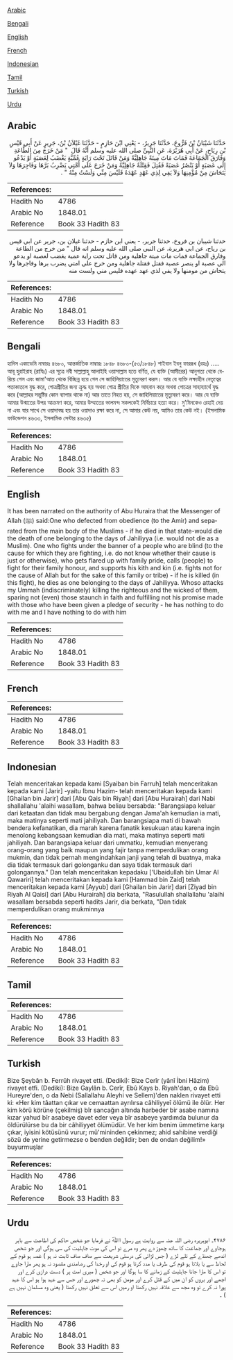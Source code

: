 [Arabic](#arabic)

[Bengali](#bengali)

[English](#english)

[French](#french)

[Indonesian](#indonesian)

[Tamil](#tamil)

[Turkish](#turkish)

[Urdu](#urdu)

## Arabic


<div dir="rtl" lang="ar" style={{fontSize:'larger',backgroundColor:'#f8f9fa',padding:20}}>
حَدَّثَنَا شَيْبَانُ بْنُ فَرُّوخَ، حَدَّثَنَا جَرِيرٌ، - يَعْنِي ابْنَ حَازِمٍ - حَدَّثَنَا غَيْلاَنُ بْنُ، جَرِيرٍ عَنْ أَبِي قَيْسِ بْنِ رِيَاحٍ، عَنْ أَبِي هُرَيْرَةَ، عَنِ النَّبِيِّ صلى الله عليه وسلم أَنَّهُ قَالَ ‏ "‏ مَنْ خَرَجَ مِنَ الطَّاعَةِ وَفَارَقَ الْجَمَاعَةَ فَمَاتَ مَاتَ مِيتَةً جَاهِلِيَّةً وَمَنْ قَاتَلَ تَحْتَ رَايَةٍ عُمِّيَّةٍ يَغْضَبُ لِعَصَبَةٍ أَوْ يَدْعُو إِلَى عَصَبَةٍ أَوْ يَنْصُرُ عَصَبَةً فَقُتِلَ فَقِتْلَةٌ جَاهِلِيَّةٌ وَمَنْ خَرَجَ عَلَى أُمَّتِي يَضْرِبُ بَرَّهَا وَفَاجِرَهَا وَلاَ يَتَحَاشَ مِنْ مُؤْمِنِهَا وَلاَ يَفِي لِذِي عَهْدٍ عَهْدَهُ فَلَيْسَ مِنِّي وَلَسْتُ مِنْهُ ‏"‏ ‏.‏
</div>
<div style={{backgroundColor:'#f8f9fa',padding:20, marginBottom: 10}}><table> <thead> <tr> <th>References:</th> <th></th> </tr> </thead> <tbody><tr><td>Hadith No</td><td>4786</td></tr><tr><td>Arabic No</td><td>1848.01</td></tr><tr><td>Reference</td><td>Book 33 Hadith 83</td></tr></tbody></table></div>


<div dir="rtl" lang="ar" style={{fontSize:'larger',backgroundColor:'#f8f9fa',padding:20}}>
حدثنا شيبان بن فروخ، حدثنا جرير، - يعني ابن حازم - حدثنا غيلان بن، جرير عن ابي قيس بن رياح، عن ابي هريرة، عن النبي صلى الله عليه وسلم انه قال " من خرج من الطاعة وفارق الجماعة فمات مات ميتة جاهلية ومن قاتل تحت راية عمية يغضب لعصبة او يدعو الى عصبة او ينصر عصبة فقتل فقتلة جاهلية ومن خرج على امتي يضرب برها وفاجرها ولا يتحاش من مومنها ولا يفي لذي عهد عهده فليس مني ولست منه
</div>
<div style={{backgroundColor:'#f8f9fa',padding:20, marginBottom: 10}}><table> <thead> <tr> <th>References:</th> <th></th> </tr> </thead> <tbody><tr><td>Hadith No</td><td>4786</td></tr><tr><td>Arabic No</td><td>1848.01</td></tr><tr><td>Reference</td><td>Book 33 Hadith 83</td></tr></tbody></table></div>

## Bengali


<div dir="ltr" lang="bn" style={{fontSize:'larger',backgroundColor:'#f8f9fa',padding:20}}>
হাদিস একাডেমি নাম্বারঃ ৪৬৮০, আন্তর্জাতিক নাম্বারঃ ১৮৪৮ ৪৬৮০-(৫৩/১৮৪৮) শাইবান ইবনু ফাররূখ (রহঃ) ..... আবূ হুরাইরাহ (রাযিঃ) এর সূত্রে নবী সাল্লাল্লাহু আলাইহি ওয়াসাল্লাম হতে বর্ণিত, যে ব্যক্তি (আমীরের) আনুগত্য থেকে বেরিয়ে গেল এবং জামা'আত থেকে বিচ্ছিন্ন হয়ে গেল সে জাহিলিয়াতের মৃত্যুবরণ করল। আর যে ব্যক্তি লক্ষ্যহীন নেতৃত্বের পতাকাতলে যুদ্ধ করে, গোত্ৰপ্রীতির জন্য ক্রুদ্ধ হয় অথবা গোত্র প্রীতির দিকে আহবান করে অথবা গোত্রের সাহায্যার্থে যুদ্ধ করে (আল্লাহর সন্তুষ্টির কোন ব্যাপার থাকে না) আর তাতে নিহত হয়, সে জাহিলিয়াতের মৃত্যুবরণ করে। আর যে ব্যক্তি আমার উন্মাতের উপর আক্রমণ করে, আমার উম্মাতের ভালমন্দ সকলকেই নির্বিচারে হত্যা করে। মু'মিনকেও রেহাই দেয় না এবং যার সাথে সে ওয়াদাবদ্ধ হয় তার ওয়াদাও রক্ষা করে না, সে আমার কেউ নয়, আমিও তার কেউ নই। (ইসলামিক ফাউন্ডেশন ৪৬৩৩, ইসলামিক সেন্টার ৪৬৩৫)
</div>
<div style={{backgroundColor:'#f8f9fa',padding:20, marginBottom: 10}}><table> <thead> <tr> <th>References:</th> <th></th> </tr> </thead> <tbody><tr><td>Hadith No</td><td>4786</td></tr><tr><td>Arabic No</td><td>1848.01</td></tr><tr><td>Reference</td><td>Book 33 Hadith 83</td></tr></tbody></table></div>

## English


<div dir="ltr" lang="en" style={{fontSize:'larger',backgroundColor:'#f8f9fa',padding:20}}>
It has been narrated on the authority of Abu Huraira that the Messenger of Allah (ﷺ) said:One who defected from obedience (to the Amir) and separated from the main body of the Muslims - if he died in that state-would die the death of one belonging to the days of Jahiliyya (i.e. would not die as a Muslim). One who fights under the banner of a people who are blind (to the cause for which they are fighting, i.e. do not know whether their cause is just or otherwise), who gets flared up with family pride, calls (people) to fight for their family honour, and supports his kith and kin (i.e. fights not for the cause of Allah but for the sake of this family or tribe) - if he is killed (in this fight), he dies as one belonging to the days of Jahiliyya. Whoso attacks my Ummah (indiscriminately) killing the righteous and the wicked of them, sparing not (even) those staunch in faith and fulfilling not his promise made with those who have been given a pledge of security - he has nothing to do with me and I have nothing to do with him
</div>
<div style={{backgroundColor:'#f8f9fa',padding:20, marginBottom: 10}}><table> <thead> <tr> <th>References:</th> <th></th> </tr> </thead> <tbody><tr><td>Hadith No</td><td>4786</td></tr><tr><td>Arabic No</td><td>1848.01</td></tr><tr><td>Reference</td><td>Book 33 Hadith 83</td></tr></tbody></table></div>

## French


<div dir="ltr" lang="fr" style={{fontSize:'larger',backgroundColor:'#f8f9fa',padding:20}}>

</div>
<div style={{backgroundColor:'#f8f9fa',padding:20, marginBottom: 10}}><table> <thead> <tr> <th>References:</th> <th></th> </tr> </thead> <tbody><tr><td>Hadith No</td><td>4786</td></tr><tr><td>Arabic No</td><td>1848.01</td></tr><tr><td>Reference</td><td>Book 33 Hadith 83</td></tr></tbody></table></div>

## Indonesian


<div dir="ltr" lang="id" style={{fontSize:'larger',backgroundColor:'#f8f9fa',padding:20}}>
Telah menceritakan kepada kami [Syaiban bin Farruh] telah menceritakan kepada kami [Jarir] -yaitu Ibnu Hazim- telah menceritakan kepada kami [Ghailan bin Jarir] dari [Abu Qais bin Riyah] dari [Abu Hurairah] dari Nabi shallallahu 'alaihi wasallam, bahwa beliau bersabda: "Barangsiapa keluar dari ketaatan dan tidak mau bergabung dengan Jama'ah kemudian ia mati, maka matinya seperti mati jahiliyah. Dan barangsiapa mati di bawah bendera kefanatikan, dia marah karena fanatik kesukuan atau karena ingin menolong kebangsaan kemudian dia mati, maka matinya seperti mati jahiliyah. Dan barangsiapa keluar dari ummatku, kemudian menyerang orang-orang yang baik maupun yang fajir tanpa memperdulikan orang mukmin, dan tidak pernah mengindahkan janji yang telah di buatnya, maka dia tidak termasuk dari golonganku dan saya tidak termasuk dari golongannya." Dan telah menceritakan kepadaku ['Ubaidullah bin Umar Al Qawariri] telah menceritakan kepada kami [Hammad bin Zaid] telah menceritakan kepada kami [Ayyub] dari [Ghailan bin Jarir] dari [Ziyad bin Riyah Al Qaisi] dari [Abu Hurairah] dia berkata, "Rasulullah shallallahu 'alaihi wasallam bersabda seperti hadits Jarir, dia berkata, "Dan tidak memperdulikan orang mukminnya
</div>
<div style={{backgroundColor:'#f8f9fa',padding:20, marginBottom: 10}}><table> <thead> <tr> <th>References:</th> <th></th> </tr> </thead> <tbody><tr><td>Hadith No</td><td>4786</td></tr><tr><td>Arabic No</td><td>1848.01</td></tr><tr><td>Reference</td><td>Book 33 Hadith 83</td></tr></tbody></table></div>

## Tamil


<div dir="ltr" lang="ta" style={{fontSize:'larger',backgroundColor:'#f8f9fa',padding:20}}>

</div>
<div style={{backgroundColor:'#f8f9fa',padding:20, marginBottom: 10}}><table> <thead> <tr> <th>References:</th> <th></th> </tr> </thead> <tbody><tr><td>Hadith No</td><td>4786</td></tr><tr><td>Arabic No</td><td>1848.01</td></tr><tr><td>Reference</td><td>Book 33 Hadith 83</td></tr></tbody></table></div>

## Turkish


<div dir="ltr" lang="tr" style={{fontSize:'larger',backgroundColor:'#f8f9fa',padding:20}}>
Bize Şeybân b. Ferrûh rivayet etti. (Dediki): Bize Cerîr (yânî İbni Hâzim) rivayet etfi. (Dediki): Bize Gaylân b. Cerîr, Ebû Kays b. Riyah'dan, o da Ebû Hureyre'den, o da Nebi (Sallallahu Aleyhi ve Sellem)'den naklen rivayet etti ki: «Her kim tâattan çıkar ve cemaattan ayrılırsa câhiliyyeî ölümü ile ölür. Her kim körü körüne (çekilmiş) bîr sancağın altında harbeder bir asabe namına kızar yahud bîr asabeye davet eder veya bîr asabeye yardımda bulunur da öldürülürse bu da bir câhiliyyet ölümüdür. Ve her kim benim ümmetime karşı çıkar, iyisini kötüsünü vurur; mü'mininden çekinmez; ahid sahibine verdiği sözü de yerine getirmezse o benden değildir; ben de ondan değilim!» buyurmuşlar
</div>
<div style={{backgroundColor:'#f8f9fa',padding:20, marginBottom: 10}}><table> <thead> <tr> <th>References:</th> <th></th> </tr> </thead> <tbody><tr><td>Hadith No</td><td>4786</td></tr><tr><td>Arabic No</td><td>1848.01</td></tr><tr><td>Reference</td><td>Book 33 Hadith 83</td></tr></tbody></table></div>

## Urdu


<div dir="rtl" lang="ur" style={{fontSize:'larger',backgroundColor:'#f8f9fa',padding:20}}>
۴۷۸۶۔ ابوہریرہ رضی ‌اللہ ‌عنہ سے روایت ہے رسول اﷲؐ نے فرمایا جو شخص حاکم کی اطاعت سے باہر ہوجاوے اور جماعت کا ساتھ چھوڑ دے پھر وہ مرے تو اس کی موت جاہلیت کی سی ہوگی اور جو شخص اندھے جھنڈے کے تلے لڑے ( جس لڑائی کی درستی شریعت سے صاف صاف ثابت نہ ہو ) غصہ ہو قوم کے لحاظ سے یا بلاتا ہو قوم کی طرف یا مدد کرتا ہو قوم کی او رخدا کی رضامندی مقصود نہ ہو پھر مارا جاوے تو اس کا مارا جانا جاہلیت کے زمانے کا سا ہوگا اور جو شخص ( میری امت پر ) دست درازی کرے اور اچھے اور بروں کو ان میں کے قتل کرے اور مومن کو بھی نہ چھورے اور جس سے عہد ہوا ہو اس کا عہد پورا نہ کرے تو وہ مجھ سے علاقہ نہیں رکھتا او رمیں اس سے تعلق نہیں رکھتا ( یعنی وہ مسلمان نہیں ہے ) ۔
</div>
<div style={{backgroundColor:'#f8f9fa',padding:20, marginBottom: 10}}><table> <thead> <tr> <th>References:</th> <th></th> </tr> </thead> <tbody><tr><td>Hadith No</td><td>4786</td></tr><tr><td>Arabic No</td><td>1848.01</td></tr><tr><td>Reference</td><td>Book 33 Hadith 83</td></tr></tbody></table></div>